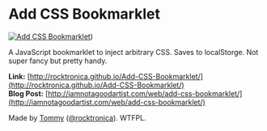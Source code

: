 # Add CSS Bookmarklet

[![Add CSS Bookmarklet](http://iamnotagoodartist.com/wp-content/uploads/2012/01/addcss.jpg)](http://rocktronica.github.com/Add-CSS-Bookmarklet/))

A JavaScript bookmarklet to inject arbitrary CSS. Saves to localStorge. Not super fancy but pretty handy.

**Link:** [http://rocktronica.github.io/Add-CSS-Bookmarklet/](http://rocktronica.github.io/Add-CSS-Bookmarklet/)<br />
**Blog Post:** [http://iamnotagoodartist.com/web/add-css-bookmarklet/](http://iamnotagoodartist.com/web/add-css-bookmarklet/)

Made by <a href="http://mynameistommy.com/">Tommy</a> (<a href='https://twitter.com/#!/rocktronica'>@rocktronica</a>). WTFPL.
